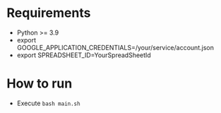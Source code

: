 # Requirements
* Python >= 3.9
* export GOOGLE_APPLICATION_CREDENTIALS=/your/service/account.json
* export SPREADSHEET_ID=YourSpreadSheetId
# How to run
* Execute `bash main.sh`